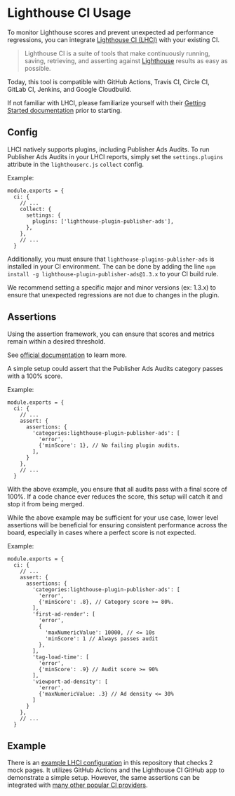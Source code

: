 # Lighthouse CI Usage

To monitor Lighthouse scores and prevent unexpected ad performance regressions, 
you can integrate [Lighthouse CI (LHCI)](https://github.com/GoogleChrome/lighthouse-ci) 
with your existing CI.

>Lighthouse CI is a suite of tools that make continuously running, saving, 
retrieving, and asserting against 
[Lighthouse](https://github.com/GoogleChrome/lighthouse) results as easy as 
possible.

Today, this tool is compatible with GitHub Actions, Travis CI, Circle CI, GitLab CI, Jenkins, and Google Cloudbuild.

If not familiar with LHCI, please familiarize yourself with their 
[Getting Started documentation](https://github.com/GoogleChrome/lighthouse-ci/blob/master/docs/getting-started.md#github-app-method-recommended) 
prior to starting.

## Config

LHCI natively supports plugins, including Publisher Ads Audits. To run
Publisher Ads Audits in your LHCI reports, simply set the `settings.plugins` 
attribute in the `lighthouserc.js` `collect` config.

Example:
```
module.exports = {
  ci: {
    // ...
    collect: {
      settings: {
        plugins: ['lighthouse-plugin-publisher-ads'],
      },
    },
    // ...
  }
```

Additionally, you must ensure that `lighthouse-plugins-publisher-ads` is 
installed in your CI environment. The can be done by adding the line 
`npm install -g lighthouse-plugin-publisher-ads@1.3.x` to your CI build rule. 

We recommend setting a 
specific major and minor versions (ex: 1.3.x) to ensure that unexpected regressions are not 
due to changes in the plugin.

## Assertions

Using the assertion framework, you can ensure that scores and metrics remain 
within a desired threshold. 

See [official documentation](https://github.com/GoogleChrome/lighthouse-ci/blob/master/docs/configuration.md#assert) to learn more.

A simple setup could assert that the Publisher Ads Audits category passes with a
100% score.

Example:
```
module.exports = {
  ci: {
    // ...
    assert: {
      assertions: {
        'categories:lighthouse-plugin-publisher-ads': [
          'error',
          {'minScore': 1}, // No failing plugin audits.
        ],
      }
    },
    // ...
  }
```

With the above example, you ensure that all audits pass with a final score of 
100%. If a code chance ever reduces the score, this setup will catch it and stop 
it from being merged.

While the above example may be sufficient for your use case, lower level
assertions will be beneficial for ensuring consistent performance across the 
board, especially in cases where a perfect score is not expected.

Example:
```
module.exports = {
  ci: {
    // ...
    assert: {
      assertions: {
        'categories:lighthouse-plugin-publisher-ads': [
          'error',
          {'minScore': .8}, // Category score >= 80%.
        ],
        'first-ad-render': [
          'error',
          {
            'maxNumericValue': 10000, // <= 10s
            'minScore': 1 // Always passes audit
          },
        ],
        'tag-load-time': [
          'error',
          {'minScore': .9} // Audit score >= 90%
        ],
        'viewport-ad-density': [
          'error',
          {'maxNumericValue: .3} // Ad density <= 30%
        ]
      }
    },
    // ...
  }
```

## Example

There is an
[example LHCI configuration](https://github.com/googleads/publisher-ads-lighthouse-plugin/blob/master/lighthouserc.js)
in this repository that checks 2 mock pages. It utilizes GitHub Actions and the 
 Lighthouse CI GitHub app to demonstrate a simple setup. However, the same 
 assertions can be integrated with 
 [many other popular CI providers](https://github.com/GoogleChrome/lighthouse-ci/blob/master/docs/getting-started.md#configure-your-ci-provider).
